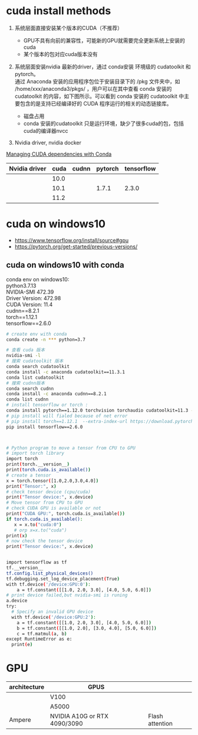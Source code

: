 # cuda install methods

1. 系统层面直接安装某个版本的CUDA（不推荐）
   - GPU不具有向前的兼容性，可能新的GPU就需要完全更新系统上安装的 cuda
   - 某个版本的包对应cuda版本没有
2. 系统层面安装nvidia 最新的driver，通过 conda安装 环境级的 cudatoolkit 和 pytorch。  
   通过 Anaconda 安装的应用程序包位于安装目录下的 /pkg 文件夹中，如 /home/xxx/anaconda3/pkgs/ ，用户可以在其中查看 conda 安装的 cudatoolkit 的内容，如下图所示。可以看到 conda 安装的 cudatoolkit 中主要包含的是支持已经编译好的 CUDA 程序运行的相关的动态链接库。
   - 磁盘占用
   - conda 安装的cudatoolkit 只是运行环境，缺少了很多cuda的包，包括cuda的编译器nvcc

  

3. Nvidia driver, nvidia docker

[Managing CUDA dependencies with Conda](https://towardsdatascience.com/managing-cuda-dependencies-with-conda-89c5d817e7e1)

|Nvidia driver|cuda       |cudnn      |pytorch    |tensorflow |
|-------------|-----------|-----------|-----------|-----------|
|             | 10.0      |           |           |           |
|             |10.1       |           | 1.7.1     |2.3.0|
|             |11.2       |           |           |     |



# cuda on windows10

- https://www.tensorflow.org/install/source#gpu
- https://pytorch.org/get-started/previous-versions/

## cuda on windows10 with conda

conda env on windows10:  
python3.7.13  
NVIDIA-SMI 472.39        
Driver Version: 472.98        
CUDA Version: 11.4  
cudnn==8.2.1  
torch==1.12.1  
tensorflow==2.6.0


```bash
# create env with conda
conda create -n *** python=3.7

# 查看 cuda 版本 
nvidia-smi -l 
# 搜索 cudatoolkit 版本 
conda search cudatoolkit 
conda install -c anaconda cudatoolkit==11.3.1 
conda list cudatoolkit 
# 搜索 cudnn版本 
conda search cudnn 
conda install -c anaconda cudnn==8.2.1 
conda list cudnn 
# install tensorflow or torch : 
conda install pytorch==1.12.0 torchvision torchaudio cudatoolkit=11.3 -c pytorch
# pip install will fialed because of net error
# pip install torch==1.12.1  --extra-index-url https://download.pytorch.org/whl/cu113
pip install tensorflow==2.6.0



# Python program to move a tensor from CPU to GPU 
# import torch library 
import torch
print(torch.__version__) 
print(torch.cuda.is_available())
# create a tensor 
x = torch.tensor([1.0,2.0,3.0,4.0]) 
print("Tensor:", x) 
# check tensor device (cpu/cuda) 
print("Tensor device:", x.device) 
# Move tensor from CPU to GPU 
# check CUDA GPU is available or not 
print("CUDA GPU:", torch.cuda.is_available()) 
if torch.cuda.is_available(): 
   x = x.to("cuda:0") 
   # orp x=x.to("cuda") 
print(x) 
# now check the tensor device 
print("Tensor device:", x.device)


import tensorflow as tf 
tf.__version__ 
tf.config.list_physical_devices() 
tf.debugging.set_log_device_placement(True)  
with tf.device('/device:GPU:0'):   
    a = tf.constant([[1.0, 2.0, 3.0], [4.0, 5.0, 6.0]]) 
# print device failed,but nvidia-smi is runing
a.device
try:  
  # Specify an invalid GPU device  
  with tf.device('/device:GPU:2'):  
    a = tf.constant([[1.0, 2.0, 3.0], [4.0, 5.0, 6.0]])  
    b = tf.constant([[1.0, 2.0], [3.0, 4.0], [5.0, 6.0]])  
    c = tf.matmul(a, b)  
except RuntimeError as e:  
  print(e)

```


# GPU
| architecture| GPUS                       |                   |
|-------------|----------------------------|-------------------|
|             | V100 | |
|             | A5000|
| Ampere      |NVIDIA A10G or RTX 4090/3090| Flash attention   |


